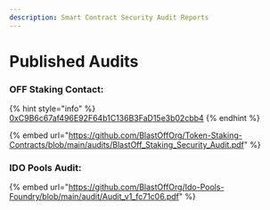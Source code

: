 ```yaml
---
description: Smart Contract Security Audit Reports
---
```


# Published Audits

### OFF Staking **Contact**:

{% hint style="info" %}
[0xC9B6c67af496E92F64b1C136B3FaD15e3b02cbb4](https://blastscan.io/address/0xc9b6c67af496e92f64b1c136b3fad15e3b02cbb4)
{% endhint %}

{% embed url="https://github.com/BlastOffOrg/Token-Staking-Contracts/blob/main/audits/BlastOff_Staking_Security_Audit.pdf" %}

### IDO Pools Audit:

{% embed url="https://github.com/BlastOffOrg/Ido-Pools-Foundry/blob/main/audit/Audit_v1_fc71c06.pdf" %}
